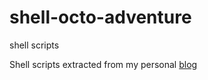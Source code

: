 shell-octo-adventure
====================

shell scripts

Shell scripts extracted from my personal [blog](http://blog.sleeplessbeastie.eu)

